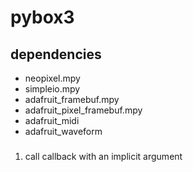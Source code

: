 # pybox3

## dependencies

- neopixel.mpy
- simpleio.mpy
- adafruit_framebuf.mpy
- adafruit_pixel_framebuf.mpy
- adafruit_midi
- adafruit_waveform

### 
1. call callback with an implicit argument